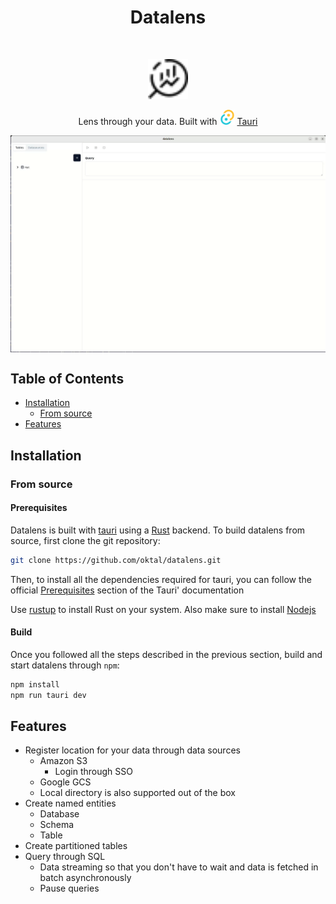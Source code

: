 <h1 align="center">Datalens</h1> <br>
<p align="center">
  <img alt="lens" src="./assets/lens.svg" width="64" height="64" />
</p>

<p align="center">
  Lens through your data. Built with <img alt="tauri" src="./assets/tauri.svg" width="24" height="24" /> <a href="https://tauri.app/">Tauri</a>
</p>

<img alt="demo" align="center" src="./assets/demo.gif" />

## Table of Contents

- [Installation](#installation)
  - [From source](#from-source)
- [Features](#features)

## Installation

### From source

#### Prerequisites

Datalens is built with [tauri](https://tauri.app/) using a [Rust](https://www.rust-lang.org/) backend.
To build datalens from source, first clone the git repository:

```bash
git clone https://github.com/oktal/datalens.git
```

Then, to install all the dependencies required for tauri, you can follow the official [Prerequisites](https://tauri.app/v1/guides/getting-started/prerequisites) section of the Tauri' documentation

Use [rustup](https://www.rust-lang.org/tools/install) to install Rust on your system.
Also make sure to install [Nodejs](https://nodejs.org/en)


#### Build

Once you followed all the steps described in the previous section, build and start datalens through `npm`:

```bash
npm install
npm run tauri dev
```

## Features

* Register location for your data through data sources
  * Amazon S3
    * Login through SSO
  * Google GCS
  * Local directory is also supported out of the box
* Create named entities
  * Database
  * Schema
  * Table
* Create partitioned tables
* Query through SQL
  * Data streaming so that you don't have to wait and data is fetched in batch asynchronously
  * Pause queries